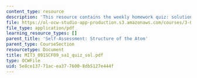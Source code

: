 ```yaml
---
content_type: resource
description: 'This resource contains the weekly homework quiz: solution outlines.'
file: https://ol-ocw-studio-app-production.s3.amazonaws.com/courses/3-091sc-introduction-to-solid-state-chemistry-fall-2010/5e8ce13771acea3776008db5127e444f_MIT3_091SCF09_sa1_quiz_sol.pdf
file_type: application/pdf
learning_resource_types: []
parent_title: 'Self-Assessment: Structure of the Atom'
parent_type: CourseSection
resourcetype: Document
title: MIT3_091SCF09_sa1_quiz_sol.pdf
type: OCWFile
uid: 5e8ce137-71ac-ea37-7600-8db5127e444f
---
```


